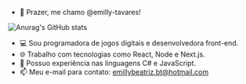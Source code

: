 - 👋 Prazer, me chamo @emilly-tavares!

![Anurag's GitHub stats](https://github-readme-stats.vercel.app/api?username=emilly-tavares&theme=dark&show_icons=true)

- 💻 Sou programadora de jogos digitais e desenvolvedora front-end.
- 🌐 Trabalho com tecnologias como React, Node e Next.js.
- 🌱 Possuo experiência nas linguagens C# e JavaScript.
- 📫 Meu e-mail para contato: emillybeatriz.bt@hotmail.com

<!---
emilly-tavares/emilly-tavares is a ✨ special ✨ repository because its `README.md` (this file) appears on your GitHub profile.
You can click the Preview link to take a look at your changes.
--->

